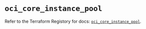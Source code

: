 # `oci_core_instance_pool`

Refer to the Terraform Registory for docs: [`oci_core_instance_pool`](https://registry.terraform.io/providers/oracle/oci/6.18.0/docs/resources/core_instance_pool).
